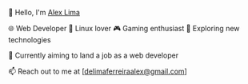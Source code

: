 👋 Hello, I'm [Alex Lima](https://github.com/luminahi/luminahi/)

🌐 Web Developer
🐧 Linux lover
🎮 Gaming enthusiast
🔬 Exploring new technologies

🚀 Currently aiming to land a job as a web developer

📫 Reach out to me at [delimaferreiraalex@gmail.com]
